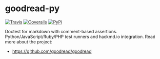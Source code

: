 # goodread-py

[![Travis](https://img.shields.io/travis/goodread/goodread-py/master.svg)](https://travis-ci.org/goodread/goodread-py)
[![Coveralls](http://img.shields.io/coveralls/goodread/goodread-py.svg?branch=master)](https://coveralls.io/r/goodread/goodread-py?branch=master)
[![PyPi](https://img.shields.io/pypi/v/goodread.svg)](https://pypi.python.org/pypi/goodread)

Doctest for markdown with comment-based assertions. Python/JavaScript/Ruby/PHP test runners and hackmd.io integration. Read more about the project:

- https://github.com/goodread/goodread
